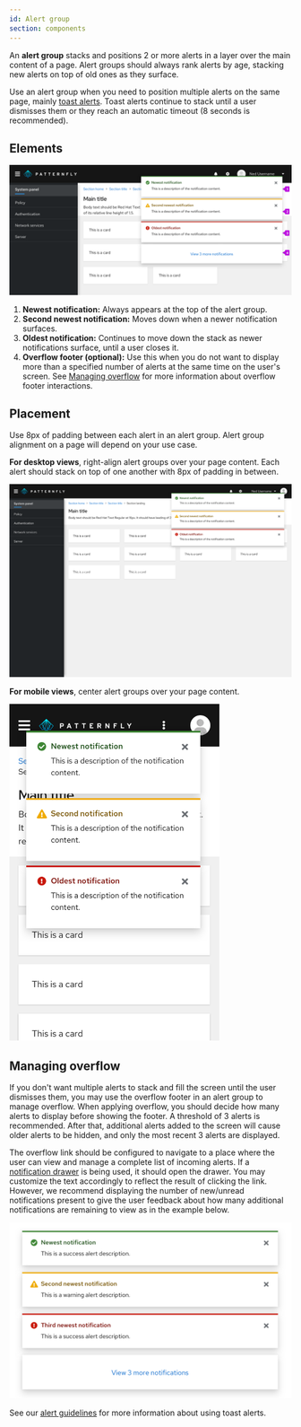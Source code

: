 ```yaml
---
id: Alert group
section: components
---
```


An **alert group** stacks and positions 2 or more alerts in a layer over the main content of a page. Alert groups should always rank alerts by age, stacking new alerts on top of old ones as they surface.

Use an alert group when you need to position multiple alerts on the same page, mainly [toast alerts](/components/alert/design-guidelines#elements). Toast alerts continue to stack until a user dismisses them or they reach an automatic timeout (8 seconds is recommended).

## Elements

<img src="./img/alert-group-elements.png" alt="An example of an alert group stacked on a page. Each alert is labeled according to its place in the stack hierarchy: Newest on top, second newest in the middle, and oldest on the bottom." />

1. **Newest notification:** Always appears at the top of the alert group.
2. **Second newest notification:** Moves down when a newer notification surfaces.
3. **Oldest notification:** Continues to move down the stack as newer notifications surface, until a user closes it.
4. **Overflow footer (optional):** Use this when you do not want to display more than a specified number of alerts at the same time on the user's screen. See [Managing overflow](#managing-overflow) for more information about overflow footer interactions.

## Placement
Use 8px of padding between each alert in an alert group. Alert group alignment on a page will depend on your use case.

**For desktop views**, right-align alert groups over your page content. Each alert should stack on top of one another with 8px of padding in between.

<img src="./img/alert-group-desktop.png" alt="An example of a right-aligned alert group over a desktop view." />

**For mobile views**, center alert groups over your page content.

<img src="./img/alert-group-mobile.png" alt="An example of a centered alert group over a mobile view." width="375" />

## Managing overflow
If you don't want multiple alerts to stack and fill the screen until the user dismisses them, you may use the overflow footer in an alert group to manage overflow. When applying overflow, you should decide how many alerts to display before showing the footer. A threshold of 3 alerts is recommended. After that, additional alerts added to the screen will cause older alerts to be hidden, and only the most recent 3 alerts are displayed.

The overflow link should be configured to navigate to a place where the user can view and manage a complete list of incoming alerts. If a [notification drawer](/components/notification-drawer) is being used, it should open the drawer. You may customize the text accordingly to reflect the result of clicking the link. However, we recommend displaying the number of new/unread notifications present to give the user feedback about how many additional notifications are remaining to view as in the example below.

<img src="./img/alert-group-with-overflow.png" alt="An example of an alert group with overflow footer" width="662" />


See our [alert guidelines](/components/alert/design-guidelines/#using-toast-alerts) for more information about using toast alerts.
